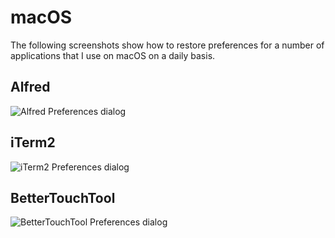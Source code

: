 # macOS

The following screenshots show how to restore preferences for a number of applications that I use on macOS on a  daily basis.

## Alfred

![Alfred Preferences dialog](https://user-images.githubusercontent.com/43891734/117634227-f6d3bf80-b17e-11eb-91b6-55d7d45ff29c.png)

## iTerm2

![iTerm2 Preferences dialog](https://user-images.githubusercontent.com/43891734/117634825-985b1100-b17f-11eb-97dc-e44b2edec043.png)

## BetterTouchTool

![BetterTouchTool Preferences dialog](https://user-images.githubusercontent.com/43891734/117634562-516d1b80-b17f-11eb-9f75-c35f82aba2b4.png)


